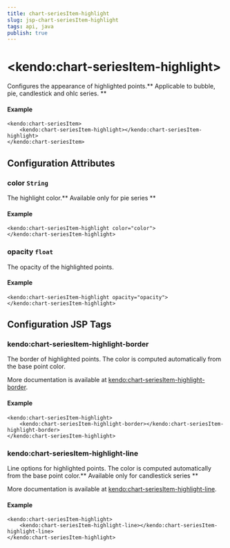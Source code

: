 ```yaml
---
title: chart-seriesItem-highlight
slug: jsp-chart-seriesItem-highlight
tags: api, java
publish: true
---
```


# \<kendo:chart-seriesItem-highlight\>

Configures the appearance of highlighted points.** Applicable to bubble, pie, candlestick and ohlc series. **

#### Example
    <kendo:chart-seriesItem>
        <kendo:chart-seriesItem-highlight></kendo:chart-seriesItem-highlight>
    </kendo:chart-seriesItem>

## Configuration Attributes

### color `String`

The highlight color.** Available only for pie series **

#### Example
    <kendo:chart-seriesItem-highlight color="color">
    </kendo:chart-seriesItem-highlight>

### opacity `float`

The opacity of the highlighted points.

#### Example
    <kendo:chart-seriesItem-highlight opacity="opacity">
    </kendo:chart-seriesItem-highlight>


##  Configuration JSP Tags

### kendo:chart-seriesItem-highlight-border

The border of highlighted points. The color is computed automatically from the base point color.

More documentation is available at [kendo:chart-seriesItem-highlight-border](chart/seriesitem-highlight-border).

#### Example

    <kendo:chart-seriesItem-highlight>
        <kendo:chart-seriesItem-highlight-border></kendo:chart-seriesItem-highlight-border>
    </kendo:chart-seriesItem-highlight>

### kendo:chart-seriesItem-highlight-line

Line options for highlighted points. The color is computed automatically from the base point color.** Available only for candlestick series **

More documentation is available at [kendo:chart-seriesItem-highlight-line](chart/seriesitem-highlight-line).

#### Example

    <kendo:chart-seriesItem-highlight>
        <kendo:chart-seriesItem-highlight-line></kendo:chart-seriesItem-highlight-line>
    </kendo:chart-seriesItem-highlight>

